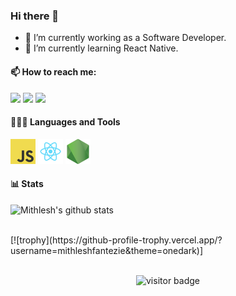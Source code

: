 ### Hi there 👋

<!--
**mithleshfantezie/mithleshfantezie** is a ✨ _special_ ✨ repository because its `README.md` (this file) appears on your GitHub profile.
- 👯 I’m looking to collaborate on ...
- 🤔 I’m looking for help with ...
- 💬 Ask me about ...
- 📫 How to reach me: ...
- 😄 Pronouns: ...
- ⚡ Fun fact: ... -->

- 🔭 I’m currently working as a Software Developer.
- 🌱 I’m currently learning React Native.


#### 📫 How to reach me:
[<img src="https://img.icons8.com/color/48/000000/linkedin.png" width="3.5%"/>](https://www.linkedin.com/in/mithleshfantezie/)
[<img src="https://img.icons8.com/color/48/000000/twitter.png" width="3.5%"/>](https://twitter.com/mithl_esh)
<a href="mailto:best1466@gmail.com"> <img src="https://img.icons8.com/fluent/48/000000/gmail.png" width="3.5%"/> </a>

#### 👨🏻‍💻 Languages and Tools <br />
<code><img height="40" src="https://raw.githubusercontent.com/github/explore/80688e429a7d4ef2fca1e82350fe8e3517d3494d/topics/javascript/javascript.png"></code>
<code><img height="40" src="https://raw.githubusercontent.com/github/explore/80688e429a7d4ef2fca1e82350fe8e3517d3494d/topics/react/react.png"></code>
<code><img height="40" src="https://raw.githubusercontent.com/github/explore/80688e429a7d4ef2fca1e82350fe8e3517d3494d/topics/nodejs/nodejs.png"></code>


#### 📊 Stats

![Mithlesh's github stats](https://github-readme-stats.vercel.app/api?username=mithleshfantezie&include_all_commits=true&hide=contribs)




<br/>
[![trophy](https://github-profile-trophy.vercel.app/?username=mithleshfantezie&theme=onedark)]


<br/>
<br/>
<p align="center"><img src="https://visitor-badge.glitch.me/badge?page_id=mithleshfantezie.mithleshfantezie" alt="visitor badge" /> </p>

